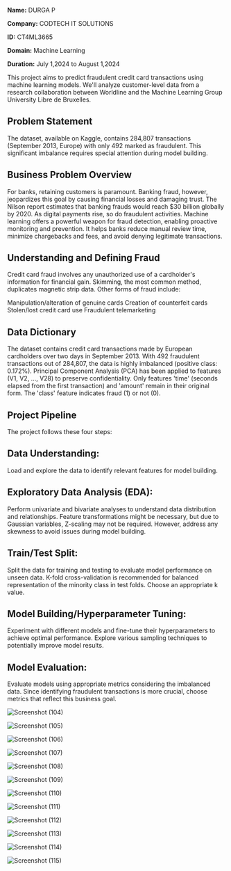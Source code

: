 **Name:** DURGA P

**Company:** CODTECH IT SOLUTIONS

**ID:** CT4ML3665

**Domain:** Machine Learning

**Duration:** July 1,2024 to August 1,2024

This project aims to predict fraudulent credit card transactions using machine learning models. We'll analyze customer-level data from a research collaboration between Worldline and the Machine Learning Group University Libre de Bruxelles.

## Problem Statement
The dataset, available on Kaggle, contains 284,807 transactions (September 2013, Europe) with only 492 marked as fraudulent. This significant imbalance requires special attention during model building.

## Business Problem Overview
For banks, retaining customers is paramount. Banking fraud, however, jeopardizes this goal by causing financial losses and damaging trust. The Nilson report estimates that banking frauds would reach $30 billion globally by 2020. As digital payments rise, so do fraudulent activities. Machine learning offers a powerful weapon for fraud detection, enabling proactive monitoring and prevention. It helps banks reduce manual review time, minimize chargebacks and fees, and avoid denying legitimate transactions.

## Understanding and Defining Fraud
Credit card fraud involves any unauthorized use of a cardholder's information for financial gain. Skimming, the most common method, duplicates magnetic strip data. Other forms of fraud include:

Manipulation/alteration of genuine cards
Creation of counterfeit cards
Stolen/lost credit card use
Fraudulent telemarketing

## Data Dictionary
The dataset contains credit card transactions made by European cardholders over two days in September 2013. With 492 fraudulent transactions out of 284,807, the data is highly imbalanced (positive class: 0.172%). Principal Component Analysis (PCA) has been applied to features (V1, V2, ..., V28) to preserve confidentiality. Only features 'time' (seconds elapsed from the first transaction) and 'amount' remain in their original form. The 'class' feature indicates fraud (1) or not (0).

## Project Pipeline
The project follows these four steps:

## Data Understanding:
Load and explore the data to identify relevant features for model building.
## Exploratory Data Analysis (EDA):
Perform univariate and bivariate analyses to understand data distribution and relationships. Feature transformations might be necessary, but due to Gaussian variables, Z-scaling may not be required. However, address any skewness to avoid issues during model building.
## Train/Test Split:
Split the data for training and testing to evaluate model performance on unseen data. K-fold cross-validation is recommended for balanced representation of the minority class in test folds. Choose an appropriate k value.
## Model Building/Hyperparameter Tuning: 
Experiment with different models and fine-tune their hyperparameters to achieve optimal performance. Explore various sampling techniques to potentially improve model results.
## Model Evaluation:
Evaluate models using appropriate metrics considering the imbalanced data. Since identifying fraudulent transactions is more crucial, choose metrics that reflect this business goal.


![Screenshot (104)](https://github.com/user-attachments/assets/46fcc31d-e01b-4700-9153-0dc12dd22c42)


![Screenshot (105)](https://github.com/user-attachments/assets/b7dff683-b127-4c13-908e-f173c44d857e)


![Screenshot (106)](https://github.com/user-attachments/assets/644923e9-6d9c-4bd2-a6a6-2cf6b3a6cb2a)


![Screenshot (107)](https://github.com/user-attachments/assets/0971e86e-37ee-4c9c-b3f0-8fbf1dd16d63)


![Screenshot (108)](https://github.com/user-attachments/assets/951a1576-c8a1-4fcb-87e8-f92ec28d28cf)


![Screenshot (109)](https://github.com/user-attachments/assets/87efd75a-79bb-4918-aedd-4bf6e6c84e03)


![Screenshot (110)](https://github.com/user-attachments/assets/e458c845-ccf4-4187-9b65-e3666c5a95f4)


![Screenshot (111)](https://github.com/user-attachments/assets/bf6730b1-710b-4f92-8773-dcd6bf76a655)


![Screenshot (112)](https://github.com/user-attachments/assets/a682e93d-b985-450b-82d6-3a04ded7fecf)


![Screenshot (113)](https://github.com/user-attachments/assets/160ead8e-fa25-4095-ad79-4532651cafcf)


![Screenshot (114)](https://github.com/user-attachments/assets/31be9a6b-67e9-427d-9bf8-8319c10e4589)


![Screenshot (115)](https://github.com/user-attachments/assets/0b9e89d4-ba9f-4562-a398-57180a676663)









